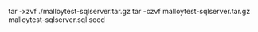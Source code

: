 tar -xzvf ./malloytest-sqlserver.tar.gz
tar -czvf malloytest-sqlserver.tar.gz malloytest-sqlserver.sql seed